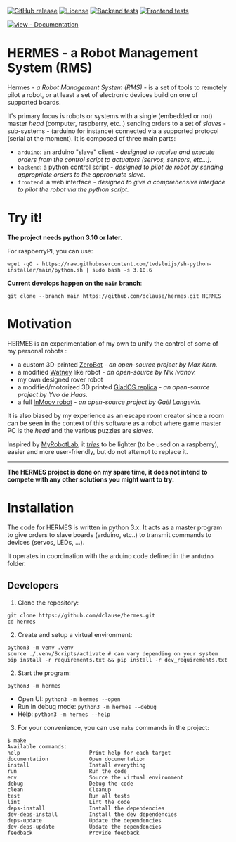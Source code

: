 [![GitHub release](https://img.shields.io/github/release/dclause/hermes?include_prereleases=&sort=semver&color=blue)](https://github.com/dclause/hermes/releases/)
[![License](https://img.shields.io/github/license/dclause/hermes)](https://github.com/dclause/hermes/blob/main/LICENSE)
[![Backend tests](https://img.shields.io/github/workflow/status/dclause/hermes/backend_tests.yml)](https://github.com/dclause/hermes/actions/workflows/backend_tests.yml")
[![Frontend tests](https://img.shields.io/github/workflow/status/dclause/hermes/frontend_tests.yml)](https://github.com/dclause/hermes/actions/workflows/frontend_tests.yml")

[![view - Documentation](https://img.shields.io/badge/view-Documentation-blue?style=for-the-badge)](https://github.com/dclause/hermes#readme "Go to project documentation")

# HERMES - a Robot Management System (RMS)

Hermes - _a Robot Management System (RMS)_ - is a set of tools to remotely pilot a robot, or at least a set of
electronic devices build on one of supported boards.

It's primary focus is robots or systems with a single (embedded or not) master _head_ (computer, raspberry,
etc..) sending orders to a set of _slaves_ - sub-systems - (arduino for instance) connected via a supported protocol 
(serial at the moment).
It is composed of three main parts:

- `arduino`: an arduino "slave" client - _designed to receive and execute orders from the control script to actuators
  (servos, sensors, etc...)._
- `backend`: a python control script - _designed to pilot de robot by sending appropriate orders to the appropriate
  slave._
- `frontend`: a web interface - _designed to give a comprehensive interface to pilot the robot via the python script._

# Try it!

**The project needs python 3.10 or later.**

For raspberryPI, you can use:

```
wget -qO - https://raw.githubusercontent.com/tvdsluijs/sh-python-installer/main/python.sh | sudo bash -s 3.10.6
```

**Current develops happen on the `main` branch**:

```
git clone --branch main https://github.com/dclause/hermes.git HERMES
```

# Motivation

HERMES is an experimentation of my own to unify the control of some of my personal robots :

- a custom 3D-printed [ZeroBot](https://www.thingiverse.com/thing:2800717) - _an open-source project by Max Kern._
- a modified [Watney](https://github.com/nikivanov/watney) like robot - _an open-source by Nik Ivanov._
- my own designed rover robot
- a modified/motorized 3D printed [GladOS replica](https://ytec3d.com/glados-lamp) - _an open-source project by Yvo de
  Haas._
- a full [InMoov robot](https://inmoov.fr) - _an open-source project by Gaël Langevin._

It is also biased by my experience as an escape room creator since a room can be seen in the context of this 
software as a robot where game master PC is the _head_ and the various puzzles are _slaves_.

Inspired by [MyRobotLab](http://myrobotlab.org/), it _<ins>tries</ins>_ to be lighter (to be used on a raspberry),
easier and more user-friendly, but do not attempt to replace it.

***

**The HERMES project is done on my spare time, it does not intend to compete with any other solutions you might want to
try.**

# Installation

The code for HERMES is written in python 3.x. It acts as a master program to give orders to slave boards
(arduino, etc..) to transmit commands to devices (servos, LEDs, ...).

It operates in coordination with the arduino code defined in the `arduino` folder.

## Developers

1. Clone the repository:
```
git clone https://github.com/dclause/hermes.git
cd hermes
```

2. Create and setup a virtual environment:

```
python3 -m venv .venv
source ./.venv/Scripts/activate # can vary depending on your system
pip install -r requirements.txt && pip install -r dev_requirements.txt
```

2. Start the program:

```
python3 -m hermes
```

* Open UI: `python3 -m hermes --open`
* Run in debug mode: `python3 -m hermes --debug`
* Help: `python3 -m hermes --help`

3. For your convenience, you can use `make` commands in the project:

```
$ make
Available commands:
help                      Print help for each target
documentation             Open documentation
install                   Install everything
run                       Run the code
env                       Source the virtual environment
debug                     Debug the code
clean                     Cleanup
test                      Run all tests
lint                      Lint the code
deps-install              Install the dependencies
dev-deps-install          Install the dev dependencies
deps-update               Update the dependencies
dev-deps-update           Update the dependencies
feedback                  Provide feedback
```
